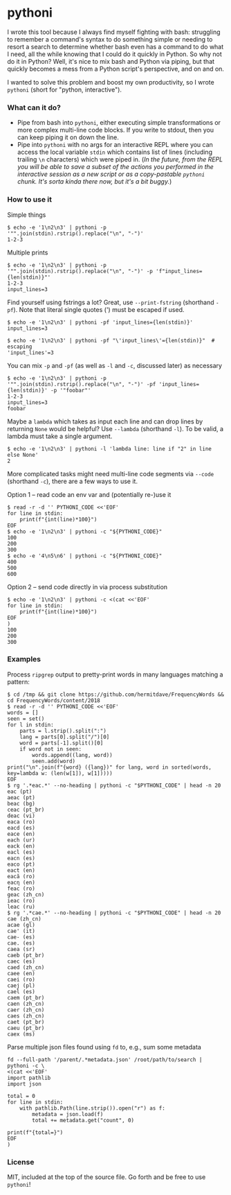 # pythoni

I wrote this tool because I always find myself fighting with bash: struggling to remember a command's syntax to do something simple or needing to resort a search to determine whether bash even has a command to do what I need, all the while knowing that I could do it quickly in Python. So why not do it in Python? Well, it's nice to mix bash and Python via piping, but that quickly becomes a mess from a Python script's perspective, and on and on.

I wanted to solve this problem and boost my own productivity, so I wrote `pythoni` (short for "python, interactive").

### What can it do?
- Pipe from bash into `pythoni`, either executing simple transformations or more complex multi-line code blocks. If you write to stdout, then you can keep piping it on down the line.
- Pipe into `pythoni` with no args for an interactive REPL where you can access the local variable `stdin` which contains list of lines (including trailing `\n` characters) which were piped in. (*In the future, from the REPL you will be able to save a subset of the actions you performed in the interactive session as a new script or as a copy-pastable `pythoni` chunk. It's sorta kinda there now, but it's a bit buggy.*)


### How to use it
Simple things
```
$ echo -e '1\n2\n3' | pythoni -p '"".join(stdin).rstrip().replace("\n", "-")'
1-2-3
```
Multiple prints
```
$ echo -e '1\n2\n3' | pythoni -p '"".join(stdin).rstrip().replace("\n", "-")' -p 'f"input_lines={len(stdin)}"'
1-2-3
input_lines=3
```

Find yourself using fstrings a lot? Great, use `--print-fstring` (shorthand `-pf`). Note that literal single quotes (') must be escaped if used.
```
$ echo -e '1\n2\n3' | pythoni -pf 'input_lines={len(stdin)}'
input_lines=3

$ echo -e '1\n2\n3' | pythoni -pf "\'input_lines\'={len(stdin)}"  # escaping
'input_lines'=3
```

You can mix `-p` and `-pf` (as well as `-l` and `-c`, discussed later) as necessary
```
$ echo -e '1\n2\n3' | pythoni -p '"".join(stdin).rstrip().replace("\n", "-")' -pf 'input_lines={len(stdin)}' -p '"foobar"'
1-2-3
input_lines=3
foobar
```

Maybe a `lambda` which takes as input each line and can drop lines by returning `None` would be helpful? Use `--lambda` (shorthand `-l`). To be valid, a lambda must take a single argument.
```
$ echo -e '1\n2\n3' | pythoni -l 'lambda line: line if "2" in line else None'
2
```

More complicated tasks might need multi-line code segments via `--code` (shorthand `-c`), there are a few ways to use it.

Option 1 – read code an env var and (potentially re-)use it
```
$ read -r -d '' PYTHONI_CODE <<'EOF'
for line in stdin:
    print(f"{int(line)*100}")
EOF
$ echo -e '1\n2\n3' | pythoni -c "${PYTHONI_CODE}"
100
200
300
$ echo -e '4\n5\n6' | pythoni -c "${PYTHONI_CODE}"
400
500
600
```

Option 2 – send code directly in via process substitution
```
$ echo -e '1\n2\n3' | pythoni -c <(cat <<'EOF'
for line in stdin:
    print(f"{int(line)*100}")
EOF
)
100
200
300
```

### Examples

Process `ripgrep` output to pretty-print words in many languages matching a pattern:
```
$ cd /tmp && git clone https://github.com/hermitdave/FrequencyWords && cd FrequencyWords/content/2018
$ read -r -d '' PYTHONI_CODE <<'EOF'
words = []
seen = set()
for l in stdin:
    parts = l.strip().split(":")
    lang = parts[0].split("/")[0]
    word = parts[-1].split()[0]
    if word not in seen:
        words.append((lang, word))
        seen.add(word)
print("\n".join(f"{word} ({lang})" for lang, word in sorted(words, key=lambda w: (len(w[1]), w[1]))))
EOF
$ rg '.*eac.*' --no-heading | pythoni -c "$PYTHONI_CODE" | head -n 20
eac (pt)
aeac (pt)
beac (bg)
ceac (pt_br)
deac (vi)
eaca (ro)
eacd (es)
eace (en)
each (ur)
eack (en)
eacl (es)
eacn (es)
eaco (pt)
eact (en)
eacă (ro)
eacη (en)
feac (ro)
geac (zh_cn)
ieac (ro)
leac (ru)
$ rg '.*cae.*' --no-heading | pythoni -c "$PYTHONI_CODE" | head -n 20
cae (zh_cn)
acae (gl)
cae' (it)
cae- (es)
cae. (es)
caea (sr)
caeb (pt_br)
caec (es)
caed (zh_cn)
caee (en)
caei (ro)
caej (pl)
cael (es)
caem (pt_br)
caen (zh_cn)
caer (zh_cn)
caes (zh_cn)
caet (pt_br)
caeu (pt_br)
caex (ms)
```

Parse multiple json files found using `fd` to, e.g., sum some metadata
```
fd --full-path '/parent/.*metadata.json' /root/path/to/search | pythoni -c \
<(cat <<'EOF'
import pathlib
import json

total = 0
for line in stdin:
    with pathlib.Path(line.strip()).open("r") as f:
        metadata = json.load(f)
        total += metadata.get("count", 0)

print(f"{total=}")
EOF
)
```

### License
MIT, included at the top of the source file. Go forth and be free to use `pythoni`!
